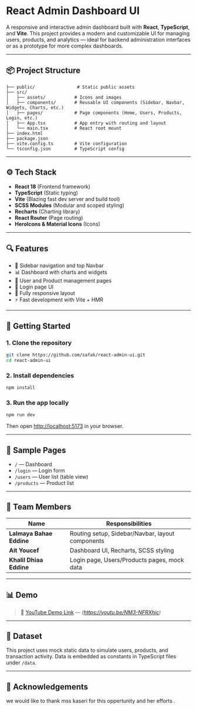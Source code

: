 
# React Admin Dashboard UI

A responsive and interactive admin dashboard built with **React**, **TypeScript**, and **Vite**. This project provides a modern and customizable UI for managing users, products, and analytics — ideal for backend administration interfaces or as a prototype for more complex dashboards.

---

## 📦 Project Structure

```
├── public/                # Static public assets
├── src/
│   ├── assets/           # Icons and images
│   ├── components/       # Reusable UI components (Sidebar, Navbar, Widgets, Charts, etc.)
│   ├── pages/            # Page components (Home, Users, Products, Login, etc.)
│   ├── App.tsx           # App entry with routing and layout
│   └── main.tsx          # React root mount
├── index.html
├── package.json
├── vite.config.ts        # Vite configuration
└── tsconfig.json         # TypeScript config
```

---

## ⚙️ Tech Stack

- **React 18** (Frontend framework)
- **TypeScript** (Static typing)
- **Vite** (Blazing fast dev server and build tool)
- **SCSS Modules** (Modular and scoped styling)
- **Recharts** (Charting library)
- **React Router** (Page routing)
- **HeroIcons & Material Icons** (Icons)

---

## 🔍 Features

- 🧭 Sidebar navigation and top Navbar
- 📊 Dashboard with charts and widgets
- 👤 User and Product management pages
- 🔐 Login page UI
- 📱 Fully responsive layout
- ⚡ Fast development with Vite + HMR

---

## 🚀 Getting Started

### 1. Clone the repository
```bash
git clone https://github.com/safak/react-admin-ui.git
cd react-admin-ui

```

### 2. Install dependencies
```bash
npm install
```

### 3. Run the app locally
```bash
npm run dev
```

Then open [http://localhost:5173](http://localhost:5173) in your browser.

---

## 🧪 Sample Pages

- `/` — Dashboard
- `/login` — Login form
- `/users` — User list (table view)
- `/products` — Product list

---

## 👥 Team Members

| Name                | Responsibilities                                   |
|---------------------|----------------------------------------------------|
| **Lalmaya Bahae Eddine** | Routing setup, Sidebar/Navbar, layout components  |
| **Ait Youcef**           | Dashboard UI, Recharts, SCSS styling             |
| **Khalil Dhiaa Eddine**  | Login page, Users/Products pages, mock data      |

---

## 📊 Demo

> 🎥 [YouTube Demo Link](#) — _(https://youtu.be/NM3-NFRXhjc)_

---

## 📁 Dataset

This project uses mock static data to simulate users, products, and transaction activity. Data is embedded as constants in TypeScript files under `/data`.

---


## 🤝 Acknowledgements

we would like to thank mss kaseri for this oppertunity and her efforts .
